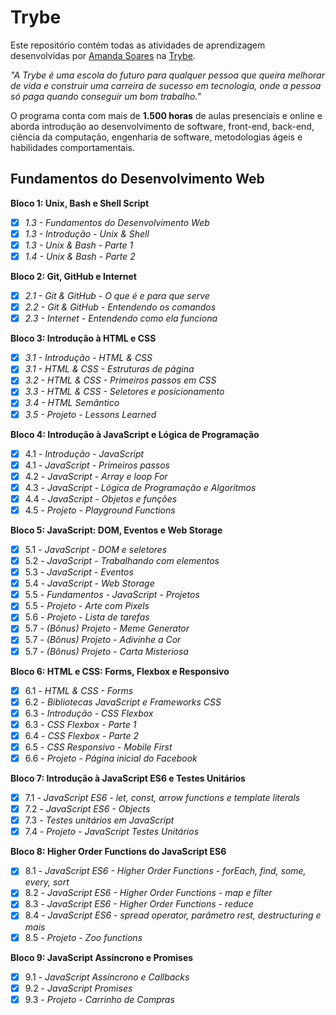 # Trybe

Este repositório contém todas as atividades de aprendizagem desenvolvidas por [Amanda Soares](https://github.com/amandapccs/) na [Trybe](https://www.betrybe.com/).

*"A Trybe é uma escola do futuro para qualquer pessoa que queira melhorar de vida e construir uma carreira de sucesso em tecnologia, onde a pessoa só paga quando conseguir um bom trabalho."*

O programa conta com mais de **1.500 horas** de aulas presenciais e online e aborda introdução ao desenvolvimento de software, front-end, back-end, ciência da computação, engenharia de software, metodologias ágeis e habilidades comportamentais.

## Fundamentos do Desenvolvimento Web
**Bloco 1: Unix, Bash e Shell Script**
- [x] *1.3 - Fundamentos do Desenvolvimento Web*
- [x]  *1.3 - Introdução - Unix & Shell*
- [x]  *1.3 - Unix & Bash - Parte 1*
- [x]  *1.4 - Unix & Bash - Parte 2*

**Bloco 2: Git, GitHub e Internet**
- [x]  *2.1 - Git & GitHub - O que é e para que serve*
- [x] *2.2 - Git & GitHub - Entendendo os comandos*
- [x]  *2.3 - Internet - Entendendo como ela funciona*
 
**Bloco 3: Introdução à HTML e CSS**
- [x]  *3.1 - Introdução - HTML & CSS*
- [x]  *3.1 - HTML & CSS - Estruturas de página*
- [x]  *3.2 - HTML & CSS - Primeiros passos em CSS*
- [x]  *3.3 - HTML & CSS - Seletores e posicionamento*
- [x]  *3.4 - HTML Semântico*
- [x]  *3.5 - Projeto - Lessons Learned*
 
**Bloco 4: Introdução à JavaScript e Lógica de Programação**
- [x]  4.1 - *Introdução - JavaScript*
- [x] 4.1 - *JavaScript - Primeiros passos*
- [x]  4.2 - *JavaScript - Array e loop For*
- [x]  4.3 - *JavaScript - Lógica de Programação e Algoritmos*
- [x] 4.4 - *JavaScript - Objetos e funções*
- [x]  4.5 - *Projeto - Playground Functions*
 
**Bloco 5: JavaScript: DOM, Eventos e Web Storage**
- [x]  5.1 - *JavaScript - DOM e seletores*
- [x]  5.2 - *JavaScript - Trabalhando com elementos*
- [x]  5.3 - *JavaScript - Eventos*
- [x]  5.4 - *JavaScript - Web Storage*
- [x]  5.5 - *Fundamentos - JavaScript - Projetos*
- [x]  5.5 - *Projeto - Arte com Pixels*
- [x]  5.6 - *Projeto - Lista de tarefas*
- [x]  5.7 - *(Bônus) Projeto - Meme Generator*
- [x]  5.7 - *(Bônus) Projeto - Adivinhe a Cor*
- [x]  5.7 - *(Bônus) Projeto - Carta Misteriosa*
 
**Bloco 6: HTML e CSS: Forms, Flexbox e Responsivo**
- [x] 6.1 - *HTML & CSS - Forms*
- [x]  6.2 - *Bibliotecas JavaScript e Frameworks CSS*
- [x]  6.3 - *Introdução - CSS Flexbox*
- [x]  6.3 - *CSS Flexbox - Parte 1*
- [x]  6.4 - *CSS Flexbox - Parte 2*
- [x]  6.5 - *CSS Responsivo - Mobile First*
- [x]  6.6 - *Projeto - Página inicial do Facebook*
 
**Bloco 7: Introdução à JavaScript ES6 e Testes Unitários**
- [x]  7.1 - *JavaScript ES6 - let, const, arrow functions e template literals*
- [x]  7.2 - *JavaScript ES6 - Objects*
- [x]  7.3 - *Testes unitários em JavaScript*
- [x]  7.4 - *Projeto - JavaScript Testes Unitários*
 
**Bloco 8: Higher Order Functions do JavaScript ES6**
- [x]  8.1 - *JavaScript ES6 - Higher Order Functions - forEach, find, some, every, sort*
- [x]  8.2 - *JavaScript ES6 - Higher Order Functions - map e filter*
- [x]  8.3 - *JavaScript ES6 - Higher Order Functions - reduce*
- [x]  8.4 - *JavaScript ES6 - spread operator, parâmetro rest, destructuring e mais*
- [x]  8.5 - *Projeto - Zoo functions*
 
**Bloco 9: JavaScript Assíncrono e Promises**
- [x]  9.1 - *JavaScript Assíncrono e Callbacks*
- [x]  9.2 - *JavaScript Promises*
- [x]  9.3 - *Projeto - Carrinho de Compras*
